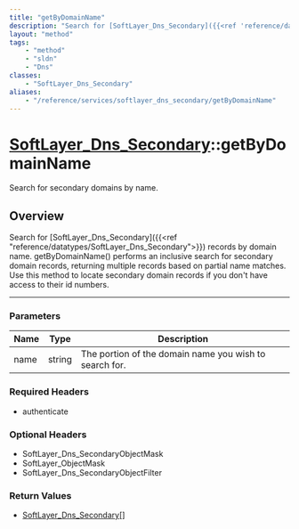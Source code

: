 ```yaml
---
title: "getByDomainName"
description: "Search for [SoftLayer_Dns_Secondary]({{<ref 'reference/datatypes/SoftLayer_Dns_Secondary'>}}) records by domain name. ge... "
layout: "method"
tags:
    - "method"
    - "sldn"
    - "Dns"
classes:
    - "SoftLayer_Dns_Secondary"
aliases:
    - "/reference/services/softlayer_dns_secondary/getByDomainName"
---
```

# [SoftLayer_Dns_Secondary](/reference/services/SoftLayer_Dns_Secondary)::getByDomainName

Search for secondary domains by name.


## Overview 
Search for [SoftLayer_Dns_Secondary]({{<ref "reference/datatypes/SoftLayer_Dns_Secondary">}}) records by domain name. getByDomainName() performs an inclusive search for secondary domain records, returning multiple records based on partial name matches. Use this method to locate secondary domain records if you don't have access to their id numbers. 

-----

### Parameters 
|Name | Type | Description |
| --- | --- | --- |
|name| string| The portion of the domain name you wish to search for.|


### Required Headers
* authenticate


### Optional Headers
* SoftLayer_Dns_SecondaryObjectMask
* SoftLayer_ObjectMask
* SoftLayer_Dns_SecondaryObjectFilter

### Return Values
* <a href='/reference/datatypes/SoftLayer_Dns_Secondary'>SoftLayer_Dns_Secondary[] </a>




